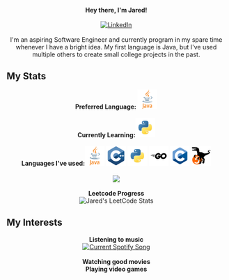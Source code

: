 
<p align=”center”>
<!---GIF here-->
</p>
<p align="center">
  <b>Hey there, I'm Jared!</b><br>
  <br>
<a href="https://www.linkedin.com/in/mcdonaldjx" target="_blank"><align = "center"><img alt="LinkedIn" src="https://img.shields.io/badge/LinkedIn-blue?style=plastic&logo=linkedin"></a><br><br>
  I'm an aspiring Software Engineer and currently program in my spare time whenever I have a bright idea. My first language is Java, but I've used multiple others to create small college projects in the past. 
</p>

<h2><b>My Stats</b></h2>
<p align="center">
  <b>Preferred Language: </b> <a href="https://github.com/mcdonaldjx?tab=repositories&q=&type=&language=java&sort=" target="_blank"> <img src="https://raw.githubusercontent.com/github/explore/5b3600551e122a3277c2c5368af2ad5725ffa9a1/topics/java/java.png" alt="Java" width="45" height="45"/> </a><br><br>
  <b>Currently Learning:</b><img src="https://raw.githubusercontent.com/github/explore/80688e429a7d4ef2fca1e82350fe8e3517d3494d/topics/python/python.png" alt="Python" width="45" height="45"/><br><br>
  <b>Languages I've used:</b><img src="https://raw.githubusercontent.com/github/explore/5b3600551e122a3277c2c5368af2ad5725ffa9a1/topics/java/java.png" alt="Java" width="45" height="45"/> <img src="https://raw.githubusercontent.com/github/explore/180320cffc25f4ed1bbdfd33d4db3a66eeeeb358/topics/cpp/cpp.png" alt="C++" width="45" height="45"/> <img src="https://raw.githubusercontent.com/github/explore/80688e429a7d4ef2fca1e82350fe8e3517d3494d/topics/python/python.png" alt="Python" width="45" height="45"/> <img src="https://raw.githubusercontent.com/github/explore/80688e429a7d4ef2fca1e82350fe8e3517d3494d/topics/go/go.png" alt="Go" width="45" height="45"/> <img src="https://raw.githubusercontent.com/github/explore/f3e22f0dca2be955676bc70d6214b95b13354ee8/topics/c/c.png" alt="C" width="45" height="45"/> <img src="https://raw.githubusercontent.com/github/explore/80688e429a7d4ef2fca1e82350fe8e3517d3494d/topics/perl/perl.png" alt="Perl" width="45" height="45"/><br><br>
  <a href="https://github.com/anuraghazra/github-readme-stats"><img align="center" src="https://github-readme-stats.vercel.app/api/top-langs/?username=mcdonaldjx&layout=compact&theme=github_dark&langs_count=6" /></a>
  <!--GitHub Language breakdown--><br><br>
  <b>Leetcode Progress</b><br>
  <img title="Jared's LeetCode Stats" alt="Jared's LeetCode Stats" src="https://leetcard.jacoblin.cool/jayto?theme=dark&border=1&animation=true&hide=ranking,username" />
</p>
<h2>My Interests</h2>
<p align="center">
  <b>Listening to music</b><br>
 <a href="https://open.spotify.com/user/wkuy4zsfubohdyuscjg4erfnw">
  <img src="https://novatorem-mcdonaldjx.vercel.app/api/spotify?theme=dark&scan=true&border_color=ffffff" alt="Current Spotify Song">
</a><br><br>
  <b>Watching good movies</b><br>
  <b>Playing video games</b>
</p>
